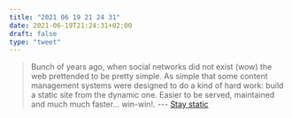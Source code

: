 ```yaml
---
title: "2021 06 19 21 24 31"
date: 2021-06-19T21:24:31+02:00
draft: false
type: "tweet"
---
```

> Bunch of years ago, when social networks did not exist (wow) the web prettended to be pretty simple. As simple that some content management systems were designed to do a kind of hard work: build a static site from the dynamic one. Easier to be served, maintained and much much faster... win-win!. --- [Stay static](https://www.userlinux.net/stay-static.html)
